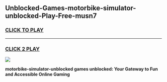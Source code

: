 
## Unblocked-Games-motorbike-simulator-unblocked-Play-Free-musn7
<h3>
<a href="https://premium76.site?title=motorbike-simulator-unblocked&ref=23A">CLICK TO PLAY</a></h3>
<hr>

<h3>
<a href="https://premium76.site?title=motorbike-simulator-unblocked&ref=23A">CLICK 2 PLAY</a>
  
</h3>

<a href="https://premium76.site?title=motorbike-simulator-unblocked&ref=23A"><img src="https://clearcache.store/games.png"></a>


**motorbike-simulator-unblocked games unblocked: Your Gateway to Fun and Accessible Online Gaming**
